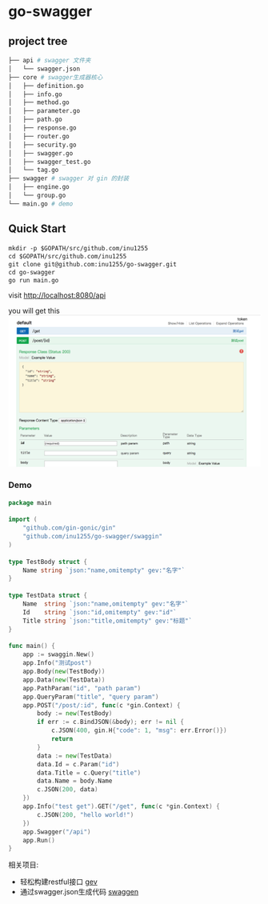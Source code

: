 # go-swagger

## project tree

``` bash
├── api # swagger 文件夹
│   └── swagger.json
├── core # swagger生成器核心
│   ├── definition.go
│   ├── info.go
│   ├── method.go
│   ├── parameter.go
│   ├── path.go
│   ├── response.go
│   ├── router.go
│   ├── security.go
│   ├── swagger.go
│   ├── swagger_test.go
│   └── tag.go
├── swagger # swagger 对 gin 的封装
│   ├── engine.go
│   └── group.go
└── main.go # demo
```

## Quick Start

```
mkdir -p $GOPATH/src/github.com/inu1255
cd $GOPATH/src/github.com/inu1255
git clone git@github.com:inu1255/go-swagger.git
cd go-swagger
go run main.go
```
visit [http://localhost:8080/api](http://localhost:8080/api)

you will get this
![](./screenshot/swagger.png)

### Demo
``` go
package main

import (
    "github.com/gin-gonic/gin"
    "github.com/inu1255/go-swagger/swaggin"
)

type TestBody struct {
    Name string `json:"name,omitempty" gev:"名字"`
}

type TestData struct {
    Name  string `json:"name,omitempty" gev:"名字"`
    Id    string `json:"id,omitempty" gev:"id"`
    Title string `json:"title,omitempty" gev:"标题"`
}

func main() {
    app := swaggin.New()
    app.Info("测试post")
    app.Body(new(TestBody))
    app.Data(new(TestData))
    app.PathParam("id", "path param")
    app.QueryParam("title", "query param")
    app.POST("/post/:id", func(c *gin.Context) {
        body := new(TestBody)
        if err := c.BindJSON(&body); err != nil {
            c.JSON(400, gin.H{"code": 1, "msg": err.Error()})
            return
        }
        data := new(TestData)
        data.Id = c.Param("id")
        data.Title = c.Query("title")
        data.Name = body.Name
        c.JSON(200, data)
    })
    app.Info("test get").GET("/get", func(c *gin.Context) {
        c.JSON(200, "hello world!")
    })
    app.Swagger("/api")
    app.Run()
}
```

相关项目:  

-  轻松构建restful接口 [gev](https://github.com/inu1255/gev)
-  通过swagger.json生成代码 [swaggen](https://github.com/inu1255/go-swagger/tree/master/swaggen)
